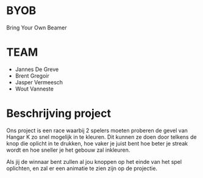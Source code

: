 # BYOB

Bring Your Own Beamer

# TEAM

- Jannes De Greve
- Brent Gregoir
- Jasper Vermeesch
- Wout Vanneste

# Beschrijving project

Ons project is een race waarbij 2 spelers moeten proberen de gevel van Hangar K zo snel mogelijk in te kleuren.
Dit kunnen ze doen door telkens de knop die oplicht in te drukken, hoe vaker je juist bent hoe beter je streak wordt en hoe sneller je het gebouw zal inkleuren.

Als jij de winnaar bent zullen al jou knoppen op het einde van het spel oplichten, en zal er een animatie te zien zijn op de projectie.
